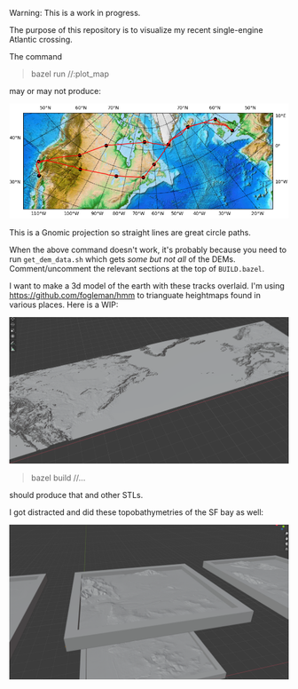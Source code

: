Warning: This is a work in progress.

The purpose of this repository is to visualize my recent single-engine Atlantic crossing.

The command 

> bazel run //:plot_map

may or may not produce:

![alt text](https://github.com/ghorn/transatlancair/blob/main/readme/map_with_tracks.png?raw=true)

This is a Gnomic projection so straight lines are great circle paths.

When the above command doesn't work, it's probably because you need to run `get_dem_data.sh` which gets *some but not all* of the DEMs.
Comment/uncomment the relevant sections at the top of `BUILD.bazel`.

I want to make a 3d model of the earth with these tracks overlaid. I'm using https://github.com/fogleman/hmm to trianguate heightmaps found in various places. Here is a WIP:

![alt text](https://github.com/ghorn/transatlancair/blob/main/readme/copernicus.png?raw=true)

> bazel build //...

should produce that and other STLs.

I got distracted and did these topobathymetries of the SF bay as well:

![alt text](https://github.com/ghorn/transatlancair/blob/main/readme/sfbay_reliefs.png?raw=true)
